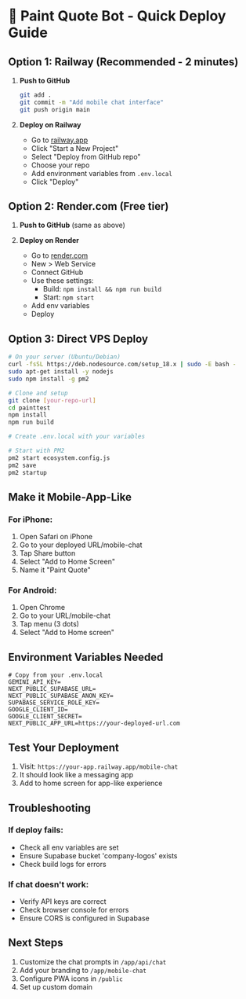 # 🚀 Paint Quote Bot - Quick Deploy Guide

## Option 1: Railway (Recommended - 2 minutes)

1. **Push to GitHub**
   ```bash
   git add .
   git commit -m "Add mobile chat interface"
   git push origin main
   ```

2. **Deploy on Railway**
   - Go to [railway.app](https://railway.app)
   - Click "Start a New Project"
   - Select "Deploy from GitHub repo"
   - Choose your repo
   - Add environment variables from `.env.local`
   - Click "Deploy"

## Option 2: Render.com (Free tier)

1. **Push to GitHub** (same as above)

2. **Deploy on Render**
   - Go to [render.com](https://render.com)
   - New > Web Service
   - Connect GitHub
   - Use these settings:
     - Build: `npm install && npm run build`
     - Start: `npm start`
   - Add env variables
   - Deploy

## Option 3: Direct VPS Deploy

```bash
# On your server (Ubuntu/Debian)
curl -fsSL https://deb.nodesource.com/setup_18.x | sudo -E bash -
sudo apt-get install -y nodejs
sudo npm install -g pm2

# Clone and setup
git clone [your-repo-url]
cd painttest
npm install
npm run build

# Create .env.local with your variables

# Start with PM2
pm2 start ecosystem.config.js
pm2 save
pm2 startup
```

## Make it Mobile-App-Like

### For iPhone:
1. Open Safari on iPhone
2. Go to your deployed URL/mobile-chat
3. Tap Share button
4. Select "Add to Home Screen"
5. Name it "Paint Quote"

### For Android:
1. Open Chrome
2. Go to your URL/mobile-chat
3. Tap menu (3 dots)
4. Select "Add to Home screen"

## Environment Variables Needed

```env
# Copy from your .env.local
GEMINI_API_KEY=
NEXT_PUBLIC_SUPABASE_URL=
NEXT_PUBLIC_SUPABASE_ANON_KEY=
SUPABASE_SERVICE_ROLE_KEY=
GOOGLE_CLIENT_ID=
GOOGLE_CLIENT_SECRET=
NEXT_PUBLIC_APP_URL=https://your-deployed-url.com
```

## Test Your Deployment

1. Visit: `https://your-app.railway.app/mobile-chat`
2. It should look like a messaging app
3. Add to home screen for app-like experience

## Troubleshooting

### If deploy fails:
- Check all env variables are set
- Ensure Supabase bucket 'company-logos' exists
- Check build logs for errors

### If chat doesn't work:
- Verify API keys are correct
- Check browser console for errors
- Ensure CORS is configured in Supabase

## Next Steps

1. Customize the chat prompts in `/app/api/chat`
2. Add your branding to `/app/mobile-chat`
3. Configure PWA icons in `/public`
4. Set up custom domain